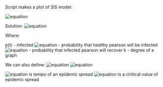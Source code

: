Script makes a plot of SIS model:


![equation](https://latex.codecogs.com/gif.latex?\frac{dp}{dt}&space;=&space;-\beta&space;k&space;p^2&space;&plus;&space;(\beta&space;k&space;-&space;\gamma)p)


Solution:
![equation](https://latex.codecogs.com/gif.latex?p(t)&space;=&space;\frac{p_0&space;(\beta&space;k&space;-&space;\gamma)}{p_0&space;\beta&space;k&space;-&space;(\gamma&space;-&space;\beta&space;k(1&space;-&space;p_0))e^{-(\beta&space;k&space;-&space;\gamma)t}})

Where:

p(t) - infected
![equation](https://latex.codecogs.com/gif.latex?\beta) - probability that healthy pearson will be infected
![equation](https://latex.codecogs.com/gif.latex?\gamma) - probability that infected pearson will recover
k - degree of a graph

We can also define:
![equation](https://latex.codecogs.com/gif.latex?\lambda&space;=&space;\frac{\beta}{\gamma})
![equation](https://latex.codecogs.com/gif.latex?\lambda_c&space;=&space;\frac{1}{k})

![equation](https://latex.codecogs.com/gif.latex?\lambda) is tempo of an epidemic spread
![equation](https://latex.codecogs.com/gif.latex?\lambda_C) is a ciritical value of epidemic spread

 
